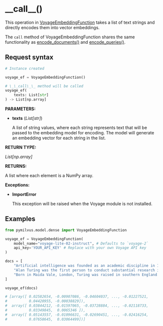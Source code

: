 # \_\_call\_\_()

This operation in [VoyageEmbeddingFunction](VoyageEmbeddingFunction.md) takes a list of text strings and directly encodes them into vector embeddings.

The `call` method of VoyageEmbeddingFunction shares the same functionality as [encode_documents()](encode_documents.md) and [encode_queries()](encode_queries.md).

## Request syntax

```python
# Instance created

voyage_ef = VoyageEmbeddingFunction()

# \_\_call\_\_ method will be called
voyage_ef(
    texts: List[str]
) -> List[np.array]
```

**PARAMETERS:**

- **texts** (*List[str]*)

    A list of string values, where each string represents text that will be passed to the embedding model for encoding. The model will generate an embedding vector for each string in the list.

**RETURN TYPE:**

*List[np.array]*

**RETURNS:**

A list where each element is a NumPy array.

**Exceptions:**

- **ImportError**

    This exception will be raised when the Voyage module is not installed.

## Examples

```python
from pymilvus.model.dense import VoyageEmbeddingFunction

voyage_ef = VoyageEmbeddingFunction(
    model_name="voyage-lite-02-instruct", # Defaults to `voyage-2`
    api_key='YOUR_API_KEY' # Replace with your own Voyage API key
)

docs = [
    "Artificial intelligence was founded as an academic discipline in 1956.",
    "Alan Turing was the first person to conduct substantial research in AI.",
    "Born in Maida Vale, London, Turing was raised in southern England.",
]

voyage_ef(docs)

# [array([ 0.02582654, -0.00907086, -0.04604037, ..., -0.01227521,
#          0.04420955, -0.00038829]),
#  array([ 0.03844212, -0.01597065, -0.03728884, ..., -0.02118733,
#          0.03349845,  0.0065346 ]),
#  array([ 0.05143557, -0.01096631, -0.02690451, ..., -0.02416254,
#          0.07658645,  0.03064499])]
```
